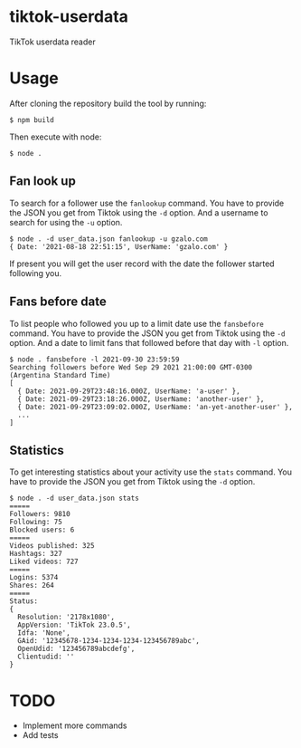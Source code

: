# tiktok-userdata
TikTok userdata reader

# Usage

After cloning the repository build the tool by running:
```
$ npm build
```

Then execute with node:
```
$ node .
```

## Fan look up

To search for a follower use the `fanlookup` command.
You have to provide the JSON you get from Tiktok using the `-d` option.
And a username to search for using the `-u` option.

```
$ node . -d user_data.json fanlookup -u gzalo.com
{ Date: '2021-08-18 22:51:15', UserName: 'gzalo.com' }
```

If present you will get the user record with the date the follower started following you.

## Fans before date

To list people who followed you up to a limit date use the  `fansbefore` command.
You have to provide the JSON you get from Tiktok using the `-d` option.
And a date to limit fans that followed before that day with `-l` option.

```
$ node . fansbefore -l 2021-09-30 23:59:59
Searching followers before Wed Sep 29 2021 21:00:00 GMT-0300 (Argentina Standard Time)
[
  { Date: 2021-09-29T23:48:16.000Z, UserName: 'a-user' },
  { Date: 2021-09-29T23:18:26.000Z, UserName: 'another-user' },
  { Date: 2021-09-29T23:09:02.000Z, UserName: 'an-yet-another-user' },
  ...
]
```

## Statistics 

To get interesting statistics about your activity use the `stats` command.
You have to provide the JSON you get from Tiktok using the `-d` option.

```
$ node . -d user_data.json stats
=====
Followers: 9810
Following: 75
Blocked users: 6
=====
Videos published: 325
Hashtags: 327
Liked videos: 727
=====
Logins: 5374
Shares: 264
=====
Status:
{
  Resolution: '2178x1080',
  AppVersion: 'TikTok 23.0.5',
  Idfa: 'None',
  GAid: '12345678-1234-1234-1234-123456789abc',
  OpenUdid: '123456789abcdefg',
  Clientudid: ''
}
````

# TODO
- Implement more commands
- Add tests